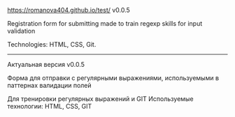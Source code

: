 https://romanova404.github.io/test/ 
v0.0.5

Registration form for submitting made to train regexp skills for input validation

Technologies: HTML, CSS, Git.

_____________________________________
Актуальная версия v0.0.5

Форма для отправки с регулярными выражениями, используемыми в паттернах валидации полей

Для тренировки регулярных выражений и GIT
Используемые технологии: HTML, CSS, GIT



